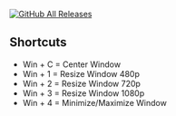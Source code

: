 [![GitHub All Releases](https://img.shields.io/github/downloads/afkarxyz/Window-Helper/total?style=for-the-badge)](https://github.com/afkarxyz/Window-Helper/releases)

## Shortcuts

- Win + C = Center Window 
- Win + 1 = Resize Window 480p
- Win + 2 = Resize Window 720p
- Win + 3 = Resize Window 1080p
- Win + 4 = Minimize/Maximize Window
